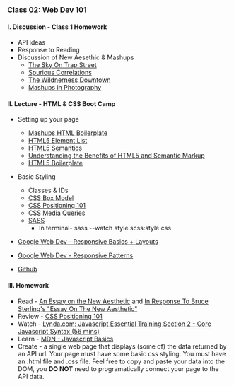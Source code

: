 ### Class 02: Web Dev 101

#### I. Discussion - Class 1 Homework
* API ideas
* Response to Reading
* Discussion of New Aesethic & Mashups
	* [The Sky On Trap Street](http://theskyontrapstreet-blog-blog.tumblr.com/)
	* [Spurious Correlations](http://www.tylervigen.com/spurious-correlations)
	* [The Wildnerness Downtown](http://www.thewildernessdowntown.com)
	* [Mashups in Photography](http://www.dbg.nyc/personal-amusement-park/)

#### II. Lecture - HTML & CSS Boot Camp
* Setting up your page
	* [Mashups HTML Boilerplate](https://github.com/ITP-Mashups/Mashups/tree/master/02_Web_Dev_101/HTML_Boilerplate)
	* [HTML5 Element List](https://developer.mozilla.org/en-US/docs/Web/Guide/HTML/HTML5/HTML5_element_list)	
	* [HTML5 Semantics](http://diveintohtml5.info/semantics.html) 
	* [Understanding the Benefits of HTML5 and Semantic Markup](http://www.webmechanix.com/advantages-of-html5-and-semantic-markup)
	* [HTML5 Boilerplate](http://html5boilerplate.com/)
* Basic Styling
	* Classes & IDs
	* [CSS Box Model](http://css-tricks.com/the-css-box-model/)
	* [CSS Positioning 101](http://alistapart.com/article/css-positioning-101) 
	* [CSS Media Queries](https://developer.mozilla.org/en-US/docs/Web/Guide/CSS/Media_queries)
	* [SASS](http://sass-lang.com)
		*   In terminal- sass --watch style.scss:style.css

* [Google Web Dev - Responsive Basics + Layouts](https://developers.google.com/web/fundamentals/design-and-ui/responsive/)
* [Google Web Dev - Responsive Patterns](https://developers.google.com/web/fundamentals/design-and-ui/responsive/patterns/?hl=en)
* [Github](https://www.github.com)


#### III. Homework
* Read - [An Essay on the New Aesthetic](https://www.wired.com/2012/04/an-essay-on-the-new-aesthetic/) and [In Response To Bruce Sterling's "Essay On The New Aesthetic"](https://creators.vice.com/en_us/article/eza9xa/in-response-to-bruce-sterlings-essay-on-the-new-aesthetic)
* Review - [CSS Positioning 101](http://alistapart.com/article/css-positioning-101)
* Watch - [Lynda.com: Javascript Essential Training Section 2 - Core Javascript Syntax (56 mins)](http://www.nyu.edu/lynda)
* Learn - [MDN - Javascript Basics](https://developer.mozilla.org/en-US/Learn/Getting_started_with_the_web/JavaScript_basics)  
* Create - a single web page that displays (some of) the data returned by an API url. Your page must have some basic css styling. You must have an .html file and .css file. Feel free to copy and paste your data into the DOM, you **DO NOT** need to programatically connect your page to the API data.

